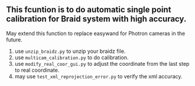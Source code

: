 ## This fcuntion is to do automatic single point calibration for Braid system with high accuracy.
May extend this function to replace easywand for Photron cameras in the future.

1. use `unzip_braidz.py` to unzip your braidz file.
2. use `multicam_calibration.py` to do calibration.
3. use `modify_real_coor_gui.py` to adjust the coordinate from the last step to real coordinate.
4. may use `test_xml_reprojection_error.py` to verify the xml accuracy.
